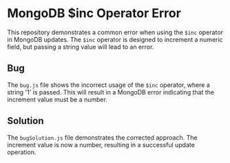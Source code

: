 # MongoDB $inc Operator Error

This repository demonstrates a common error when using the `$inc` operator in MongoDB updates.  The `$inc` operator is designed to increment a numeric field, but passing a string value will lead to an error.

## Bug
The `bug.js` file shows the incorrect usage of the `$inc` operator, where a string '1' is passed. This will result in a MongoDB error indicating that the increment value must be a number.

## Solution
The `bugSolution.js` file demonstrates the corrected approach.  The increment value is now a number, resulting in a successful update operation.